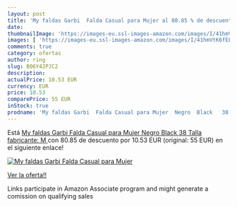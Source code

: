 ```yaml
---
layout: post
title: 'My faldas Garbi  Falda Casual para Mujer al 80.85 % de descuento'
date: 
thumbnailImage: 'https://images-eu.ssl-images-amazon.com/images/I/41hmVtK6fEL._SL200_.jpg'
images: [ 'https://images-eu.ssl-images-amazon.com/images/I/41hmVtK6fEL._SL200_.jpg' ]
comments: true
category: ofertas
author: ring
slug: B06Y42PJC2
description:
actualPrice: 10.53 EUR
currency: EUR
price: 10.53
comparePrice: 55 EUR
inStock: true
prodname: 'My faldas Garbi  Falda Casual para Mujer  Negro  Black   38  Talla fabricante: M '
---
```


Está [My faldas Garbi  Falda Casual para Mujer  Negro  Black   38  Talla fabricante: M ](https://www.amazon.es/dp/B06Y42PJC2/?tag=tolees-21) con 80.85 de descuento por 10.53 EUR (original: 55 EUR) en el siguiente enlace!

[![My faldas Garbi  Falda Casual para Mujer](https://images-eu.ssl-images-amazon.com/images/I/41hmVtK6fEL._SL200_.jpg)](https://www.amazon.es/dp/B06Y42PJC2/?tag=tolees-21)

[Ver la oferta!!](https://www.amazon.es/dp/B06Y42PJC2/?tag=tolees-21)

Links participate in Amazon Associate program and might generate a comission on qualifying sales


